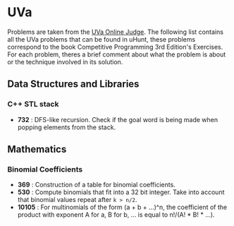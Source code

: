 # UVa

Problems are taken from the [UVa Online Judge](https://uva.onlinejudge.org/). The following list contains all the UVa problems that can be found in uHunt, these problems correspond to the book Competitive Programming 3rd Edition's Exercises. For each problem, theres a brief comment about what the problem is about or the technique involved in its solution.

## Data Structures and Libraries

### C++ STL stack

- **732** : DFS-like recursion. Check if the goal word is being made when popping elements from the stack.

## Mathematics

### Binomial Coefficients

- **369** : Construction of a table for binomial coefficients.
- **530** : Compute binomials that fit into a 32 bit integer. Take into account that binomial values repeat after `k > n/2`.
- **10105** : For multinomials of the form (a + b + ...)^n, the coefficient of the product with exponent A for a, B for b, ... is equal to n!/(A! * B! * ...).